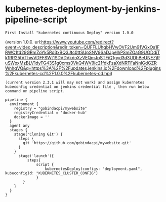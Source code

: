 # kubernetes-deployment-by-jenkins-pipeline-script
~~~
First Install "kubernetes continuous Deploy" version 1.0.0 
~~~
(version 1.0.0. url:https://www.youtube.com/redirect?event=video_description&redir_token=QUFFLUhqbHVwOVF2Um91VGxOa1FRWC1td29GRmZoYk5Rd3xBQ3Jtc0ttSUpSNV9SaDJpelhPSmZOaG9UODdiTk1RR25tVThwVDFFSWt1SDVDVkdoXzVEQmJpSTFiQ1gyd3d3UDhBeUNEZjRuSWpxMzBLV1dyTG43S1g0cms0VkQ4WV9ic21fdkFzaXdNRTFaNnlGdGZRWnhqVQ&q=https%3A%2F%2Fupdates.jenkins.io%2Fdownload%2Fplugins%2Fkubernetes-cd%2F1.0.0%2Fkubernetes-cd.hpi) 
~~~
(current version 2.3.1 will may not work) and assign kubernetes kubeconfig credential on jenkins credential file , then run below command on pipeline script.
~~~
~~~
pipeline {
  environment {
    registry = "gobindacpi/mywebsite"
    registryCredential = 'docker-hub'
    dockerImage = ''
  }
  agent any
  stages {
    stage('Cloning Git') {
      steps {
        git 'https://github.com/gobindacpi/mywebsite.git'
      }
    }
      stage('launch'){
          steps{
              script {
                  kubernetesDeploy(configs: "deployment.yaml", kubeconfigId: "KUBERNETES_CLUSTER_CONFIG")
              }
        }
    }
  }
}

~~~

